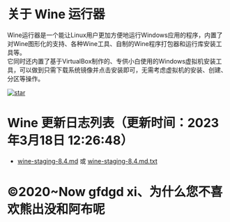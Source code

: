 # 关于 Wine 运行器  
Wine运行器是一个能让Linux用户更加方便地运行Windows应用的程序，内置了对Wine图形化的支持、各种Wine工具、自制的Wine程序打包器和运行库安装工具等。  
它同时还内置了基于VirtualBox制作的、专供小白使用的Windows虚拟机安装工具，可以做到只需下载系统镜像并点击安装即可，无需考虑虚拟机的安装、创建、分区等操作。  

[![star](https://gitee.com/gfdgd-xi/deep-wine-runner/badge/star.svg?theme=dark)](https://gitee.com/gfdgd-xi/deep-wine-runner/stargazers)  

# Wine 更新日志列表（更新时间：2023年3月18日 12:26:48）  
- [wine-staging-8.4.md](wine-staging-8.4.md) 或 [wine-staging-8.4.md.txt](wine-staging-8.4.md.txt)  

# ©2020~Now gfdgd xi、为什么您不喜欢熊出没和阿布呢